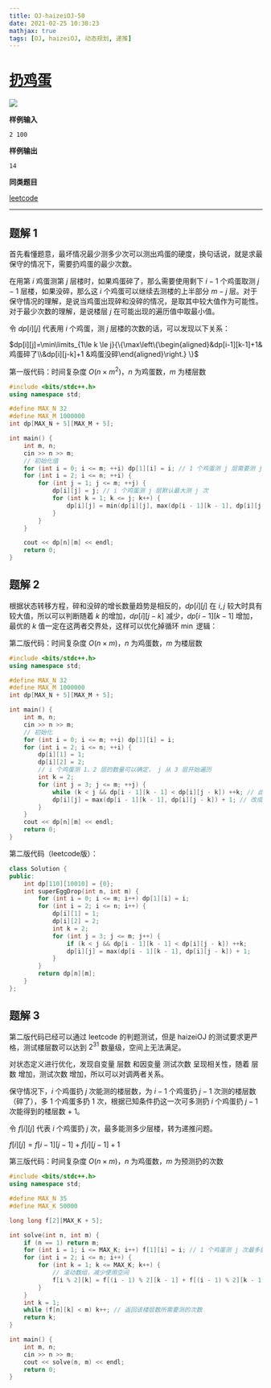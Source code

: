 ```yaml
---
title: OJ-haizeiOJ-50
date: 2021-02-25 10:38:23
mathjax: true
tags: [OJ, haizeiOJ, 动态规划, 递推]
---
```


# [扔鸡蛋](http://oj.haizeix.com/problem/50)

![](https://hauk-blog.oss-cn-hangzhou.aliyuncs.com/blogimage-20210225104322807.png)

**样例输入**

```
2 100
```

**样例输出**

```
14
```

**同类题目**

[leetcode](https://leetcode-cn.com/problems/super-egg-drop/)

---

## 题解 1

首先看懂题意，最坏情况最少测多少次可以测出鸡蛋的硬度，换句话说，就是求最保守的情况下，需要扔鸡蛋的最少次数。

在用第 $i$ 鸡蛋测第 $j$ 层楼时，如果鸡蛋碎了，那么需要使用剩下 $i - 1$ 个鸡蛋取测 $j - 1$ 层楼，如果没碎，那么这 $i$ 个鸡蛋可以继续去测楼的上半部分 $m - j$ 层。对于保守情况的理解，是说当鸡蛋出现碎和没碎的情况，是取其中较大值作为可能性。对于最少次数的理解，是说楼层 $j$ 在可能出现的遍历值中取最小值。 

令 $dp[i][j]$ 代表用 $i$ 个鸡蛋，测 $j$ 层楼的次数的话，可以发现以下关系：

$dp[i][j]=\min\limits_{1\le k \le j}{\{\max\left\{\begin{aligned}&dp[i-1][k-1]+1&鸡蛋碎了\\&dp[i][j-k]+1 &鸡蛋没碎\end{aligned}\right.} \}$

第一版代码：时间复杂度 $O(n \times m ^2)$，$n$ 为鸡蛋数，$m$ 为楼层数

```cpp
#include <bits/stdc++.h>
using namespace std;

#define MAX_N 32
#define MAX_M 1000000
int dp[MAX_N + 5][MAX_M + 5];

int main() {
    int m, n;
    cin >> n >> m;
    // 初始化值
    for (int i = 0; i <= m; ++i) dp[1][i] = i; // 1 个鸡蛋测 j 层需要测 j 次
    for (int i = 2; i <= n; ++i) {
        for (int j = 1; j <= m; ++j) {
            dp[i][j] = j; // i 个鸡蛋测 j 层默认最大测 j 次
            for (int k = 1; k <= j; k++) {
                dp[i][j] = min(dp[i][j], max(dp[i - 1][k - 1], dp[i][j - k]) + 1);
            }
        }
    }

    cout << dp[n][m] << endl;
    return 0;
}
```

## 题解 2

根据状态转移方程，碎和没碎的增长数量趋势是相反的，$dp[i][j]$ 在 $i, j$ 较大时具有较大值，所以可以判断随着 $k$ 的增加，$dp[i][j-k]$ 减少，$dp[i-1][k-1]$ 增加，最优的 $k$ 值一定在这两者交界处，这样可以优化掉循环 $\min$ 逻辑：

第二版代码：时间复杂度 $O(n \times m)$，$n$ 为鸡蛋数，$m$ 为楼层数

```cpp
#include <bits/stdc++.h>
using namespace std;

#define MAX_N 32
#define MAX_M 1000000
int dp[MAX_N + 5][MAX_M + 5];

int main() {
    int m, n;
    cin >> n >> m;
    // 初始化
    for (int i = 0; i <= m; ++i) dp[1][i] = i;
    for (int i = 2; i <= n; ++i) {
        dp[i][1] = 1;
        dp[i][2] = 2;
        // i 个鸡蛋测 1、2 层的数量可以确定， j 从 3 层开始遍历
        int k = 2;
        for (int j = 3; j <= m; ++j) {
            while (k < j && dp[i - 1][k - 1] < dp[i][j - k]) ++k; // 此处 while 改成 if 也行， j 和 k 是同步增长的
            dp[i][j] = max(dp[i - 1][k - 1], dp[i][j - k]) + 1; // 改成 if 时 dp[i][j] 取的目标还是最优值 
        }
    }
    cout << dp[n][m] << endl;
    return 0;
}
```

第二版代码（leetcode版）：

```cpp
class Solution {
public:
    int dp[110][10010] = {0}; 
    int superEggDrop(int n, int m) {
        for (int i = 0; i <= m; i++) dp[1][i] = i;
        for (int i = 2; i <= n; i++) {
            dp[i][1] = 1;
            dp[i][2] = 2;
            int k = 2;
            for (int j = 3; j <= m; j++) {
                if (k < j && dp[i - 1][k - 1] < dp[i][j - k]) ++k;
                dp[i][j] = max(dp[i - 1][k - 1], dp[i][j - k]) + 1;
            }
        }
        return dp[n][m];
    }
};
```

## 题解 3

第二版代码已经可以通过 leetcode 的判题测试，但是 haizeiOJ 的测试要求更严格，测试楼层数可以达到 $2^{31}$ 数量级，空间上无法满足。

对状态定义进行优化，发现自变量 层数 和因变量 测试次数 呈现相关性，随着 层数 增加，测试次数 增加，所以可以对调两者关系。

保守情况下，$i$ 个鸡蛋扔 $j$ 次能测的楼层数，为 $i - 1$ 个鸡蛋扔 $j - 1$ 次测的楼层数（碎了），多 1 个鸡蛋多扔 1 次，根据已知条件扔这一次可多测扔 $i$ 个鸡蛋扔 $j - 1$ 次能得到的楼层数 + 1。 

令 $f[i][j]$ 代表 $i$ 个鸡蛋扔 $j$ 次，最多能测多少层楼，转为递推问题。

$f[i][j] = f[i - 1][j - 1] + f[i][j - 1] + 1$

第三版代码：时间复杂度 $O(n \times m)$，$n$ 为鸡蛋数，$m$ 为预测扔的次数

```cpp
#include <bits/stdc++.h>
using namespace std;

#define MAX_N 35
#define MAX_K 50000

long long f[2][MAX_K + 5];

int solve(int n, int m) {
    if (n == 1) return m;
    for (int i = 1; i <= MAX_K; i++) f[1][i] = i; // 1 个鸡蛋测 j 次最多能测 j 层
    for (int i = 2; i <= n; i++) {
        for (int k = 1; k <= MAX_K; k++) {
            // 滚动数组，减少使用空间
            f[i % 2][k] = f[(i - 1) % 2][k - 1] + f[(i - 1) % 2][k - 1] + 1;
        }
    }
    int k = 1;
    while (f[n][k] < m) k++; // 返回该楼层数所需要测的次数
    return k;
}

int main() {
    int m, n;
    cin >> n >> m;
    cout << solve(n, m) << endl;
    return 0;
}
```

